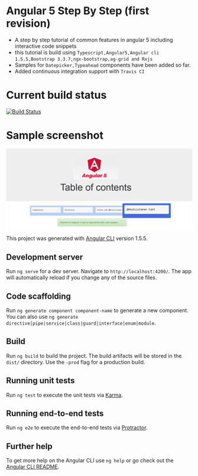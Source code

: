 # Angular 5 Step By Step (first revision)
- A step by step tutorial of common features in angular 5 including interactive code snippets
- this tutorial is build using `Typescript,Angular5,Angular cli 1.5.5,Bootstrap 3.3.7,ngx-bootstrap,ag-grid and Rxjs`
- Samples for `Datepicker,Typeahead` components have been added so far.
- Added continuous integration support with `Travis CI`

# Current build status

[![Build Status](https://travis-ci.org/Niladri24dutta/Angular-step-by-step.svg?branch=master)](https://travis-ci.org/Niladri24dutta/Angular-step-by-step)

# Sample screenshot

![screen](https://github.com/Niladri24dutta/Angular-step-by-step/blob/master/Untitled.png)

This project was generated with [Angular CLI](https://github.com/angular/angular-cli) version 1.5.5.

## Development server

Run `ng serve` for a dev server. Navigate to `http://localhost:4200/`. The app will automatically reload if you change any of the source files.

## Code scaffolding

Run `ng generate component component-name` to generate a new component. You can also use `ng generate directive|pipe|service|class|guard|interface|enum|module`.

## Build

Run `ng build` to build the project. The build artifacts will be stored in the `dist/` directory. Use the `-prod` flag for a production build.

## Running unit tests

Run `ng test` to execute the unit tests via [Karma](https://karma-runner.github.io).

## Running end-to-end tests

Run `ng e2e` to execute the end-to-end tests via [Protractor](http://www.protractortest.org/).

## Further help

To get more help on the Angular CLI use `ng help` or go check out the [Angular CLI README](https://github.com/angular/angular-cli/blob/master/README.md).
